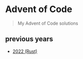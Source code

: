 # Advent of Code
> My Advent of Code solutions

## previous years
- [2022 (Rust)]

[scyllax]: https://github.com/trufflehq/scyllax
[2022 (Rust)]:https://github.com/Fyko/advent-of-code/tree/2022
